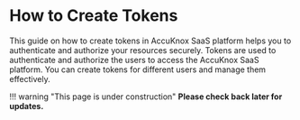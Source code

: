 # How to Create Tokens

This guide on how to create tokens in AccuKnox SaaS platform helps you to authenticate and authorize your resources securely. Tokens are used to authenticate and authorize the users to access the AccuKnox SaaS platform. You can create tokens for different users and manage them effectively.

!!! warning "This page is under construction"
    **Please check back later for updates.**